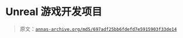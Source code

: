 # Unreal 游戏开发项目

> 原文：[`annas-archive.org/md5/697adf25bb6fdefd7e5915903f33de14`](https://annas-archive.org/md5/697adf25bb6fdefd7e5915903f33de14)
